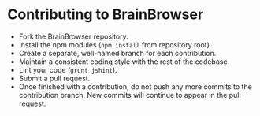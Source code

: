 Contributing to BrainBrowser
============================

* Fork the BrainBrowser repository.
* Install the npm modules (`npm install` from repository root).
* Create a separate, well-named branch for each contribution.
* Maintain a consistent coding style with the rest of the codebase.
* Lint your code (`grunt jshint`).
* Submit a pull request.
* Once finished with a contribution, do not push any more commits to the contribution branch. New commits will continue to appear in the pull request.
